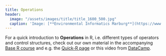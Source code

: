 ```yaml
---
title: Operations
header:
  image: "/assets/images/title/title_1600_500.jpg"
  caption: 'Image: [**Environmental Informatics Marburg**](https://www.uni-marburg.de/en/fb19/disciplines/physisch/environmentalinformatics)'
---
```


For a quick introduction to **Operations** in R, i.e. different types of operators and control structures, check out our own material in the accompanying [Base R course](https://geomoer.github.io/moer-base-r/unit05/unit05-01_Intro.html) and e.g.
the [Quick-R page](https://www.statmethods.net/management/operators.html) or this video from [DataCamp](https://www.youtube.com/watch?v=qvSKipqzg3U).






